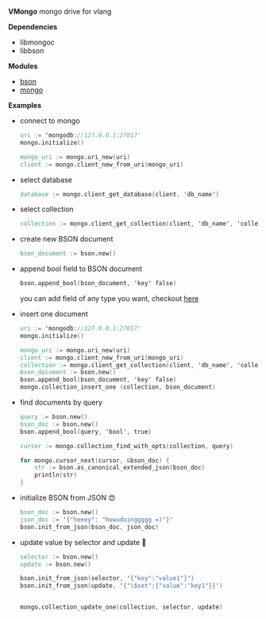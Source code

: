 **VMongo**
mongo drive for vlang

**Dependencies**

- libmongoc
- libbson

**Modules**

- [bson](docs/bson.md)
- [mongo](docs/mongo.md)


**Examples**

- connect to mongo
    ```v
    uri := 'mongodb://127.0.0.1:27017'
    mongo.initialize()

    mongo_uri := mongo.uri_new(uri)
    client := mongo.client_new_from_uri(mongo_uri)
    ```
- select database
  ```v
  database := mongo.client_get_database(client, 'db_name')
  ```

- select collection
  ```v
  collection := mongo.client_get_collection(client, 'db_name', 'collection_name')
  ```

- create new BSON document
  ```v
  bson_document := bson.new()
  ```

- append bool field to BSON document
  ```v
  bson.append_bool(bson_document, 'key' false)
  ```
  you can add field of any type you want, checkout [here](bson/funcs_append.v)

- insert one document
    ```v
    uri := 'mongodb://127.0.0.1:27017'
    mongo.initialize()

    mongo_uri := mongo.uri_new(uri)
    client := mongo.client_new_from_uri(mongo_uri)
    collection := mongo.client_get_collection(client, 'db_name', 'collection_name')
    bson_document := bson.new()
    bson.append_bool(bson_document, 'key' false)
    mongo.collection_insert_one (collection, bson_document)
    ```

- find documents by query
    ```v
    query := bson.new()
    bson_doc := bson.new()
    bson.append_bool(query, 'bool', true)

    cursor := mongo.collection_find_with_opts(collection, query)

    for mongo.cursor_next(cursor, &bson_doc) {
        str := bson.as_canonical_extended_json(bson_doc)
        println(str)
    }
    ```
- initialize BSON from JSON :heart_eyes:
  ```v
  bson_doc := bson.new()
  json_doc := '{"heeey": "howudoinggggg =)"}'
  bson.init_from_json(bson_doc, json_doc)
  ```
- update value by selector and update :frog:
  ```v
  selector := bson.new()
  update := bson.new()

  bson.init_from_json(selector, '{"key":"value1"}')
  bson.init_from_json(update, '{"\$set":{"value":"key1"}}')


  mongo.collection_update_one(collection, selector, update)
  ```
